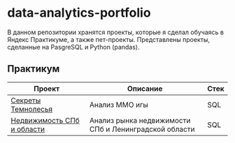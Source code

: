 # data-analytics-portfolio

В данном репозитории хранятся проекты, которые я сделал обучаясь в Яндекс Практикуме, а также пет-проекты. Представлены проекты, сделанные на PasgreSQL и Python (pandas).

## Практикум
| Проект | Описание | Стек |
| ------ | ----- | ------ |
| [Секреты Темнолесья](https://github.com/Zaytsev-V/data-analytics-portfolio/tree/main/PRACTICUM/fantasy_MMO) | Анализ ММО игы | SQL |
| [Недвижимость СПб и области](https://github.com/Zaytsev-V/data-analytics-portfolio/tree/main/PRACTICUM/estate_ad_hoc_sql) | Анализ рынка недвижимости СПб и Ленинградской области | SQL |
